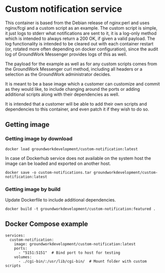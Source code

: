 # Custom notification service


This container is based from the Debian release of nginx:perl and uses nginx/fcgi and a custom script as an example. The custom script is simple, it just logs to stderr what notifications are sent to it, it is a log-only method which is intended to always return a 200 OK, if given a valid payload. The log functionality is intended to be cleared out with each container restart (or, rotated more often depending on docker configuration), since the audit log of GroundWork Messenger provides logs of this as well.


The payload for the example as well as for any custom scripts comes from the GroundWork Messenger curl method, including all headers or a selection as the GroundWork administrator decides.


It is meant to be a base image which a customer can customize and commit as they would like, to include changing around the ports or adding additional scripts along with their dependencies as well.


It is intended that a customer will be able to add their own scripts and dependencies to this container, and even patch it if they wish to do so.


## Getting image

### Getting image by download

```
docker load groundworkdevelopment/custom-notification:latest
```

In case of Dockerhub service does not available on the system host
the image can be loaded and exported on another host.

```
docker save -o custom-notifications.tar groundworkdevelopment/custom-notification:latest
```


### Getting image by build

Update Dockerfile to include additional dependencies.

```
docker build -t groundworkdevelopment/custom-notification:featured .
```


## Docker Compose example

```
services:
  custom-notification:
    image: groundworkdevelopment/custom-notification:latest
    ports:
      - "5151:5151"  # Bind port to host for testing
    volumes:
      - ./cgi-bin/:/usr/lib/cgi-bin/  # Mount folder with custom scripts
```
